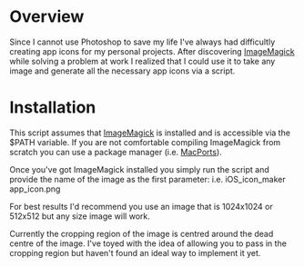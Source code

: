 Overview
========
Since I cannot use Photoshop to save my life I've always had difficultly creating app icons for my personal projects. After discovering [ImageMagick][ImageMagick] while solving a problem at work I realized that I could use it to take any image and generate all the necessary app icons via a script.

Installation
============
This script assumes that [ImageMagick][ImageMagick] is installed and is accessible via the $PATH variable. If you are not comfortable compiling ImageMagick from scratch you can use a package manager (i.e. [MacPorts][MacPorts]).

Once you've got ImageMagick installed you simply run the script and provide the name of the image as the first parameter: i.e. iOS\_icon\_maker app_icon.png

For best results I'd recommend you use an image that is 1024x1024 or 512x512 but any size image will work.

Currently the cropping region of the image is centred around the dead centre of the image. I've toyed with the idea of allowing you to pass in the cropping region but haven't found an ideal way to implement it yet.

[ImageMagick]: http://www.imagemagick.org/
[MacPorts]: http://www.macports.org/
